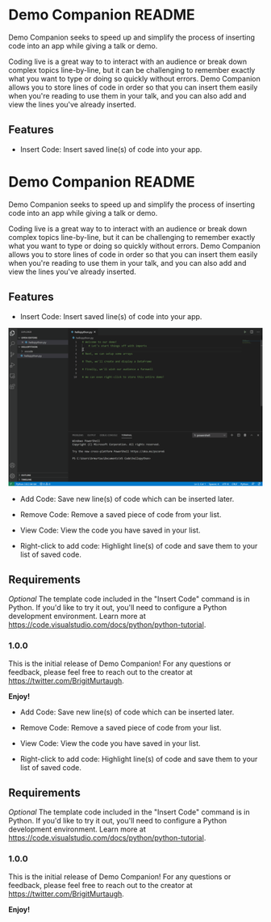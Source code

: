 # Demo Companion README

Demo Companion seeks to speed up and simplify the process of inserting code into an app while giving a talk or demo. 

Coding live is a great way to to interact with an audience or break down complex topics line-by-line, but it can be challenging to remember exactly what you want to type or doing so quickly without errors. Demo Companion allows you to store lines of code in order so that you can insert them easily when you're reading to use them in your talk, and you can also add and view the lines you've already inserted.

## Features

* Insert Code: Insert saved line(s) of code into your app.

# Demo Companion README

Demo Companion seeks to speed up and simplify the process of inserting code into an app while giving a talk or demo. 

Coding live is a great way to to interact with an audience or break down complex topics line-by-line, but it can be challenging to remember exactly what you want to type or doing so quickly without errors. Demo Companion allows you to store lines of code in order so that you can insert them easily when you're reading to use them in your talk, and you can also add and view the lines you've already inserted.

## Features

* Insert Code: Insert saved line(s) of code into your app.

![Gif inserting code](images/insert.gif)

* Add Code: Save new line(s) of code which can be inserted later.

* Remove Code: Remove a saved piece of code from your list.

* View Code: View the code you have saved in your list.

* Right-click to add code: Highlight line(s) of code and save them to your list of saved code.

## Requirements

*Optional* The template code included in the "Insert Code" command is in Python. If you'd like to try it out, you'll need to configure a Python development environment. Learn more at https://code.visualstudio.com/docs/python/python-tutorial.

### 1.0.0

This is the initial release of Demo Companion! For any questions or feedback, please feel free to reach out to the creator at https://twitter.com/BrigitMurtaugh.

**Enjoy!**

* Add Code: Save new line(s) of code which can be inserted later.

* Remove Code: Remove a saved piece of code from your list.

* View Code: View the code you have saved in your list.

* Right-click to add code: Highlight line(s) of code and save them to your list of saved code.

## Requirements

*Optional* The template code included in the "Insert Code" command is in Python. If you'd like to try it out, you'll need to configure a Python development environment. Learn more at https://code.visualstudio.com/docs/python/python-tutorial.

### 1.0.0

This is the initial release of Demo Companion! For any questions or feedback, please feel free to reach out to the creator at https://twitter.com/BrigitMurtaugh.

**Enjoy!**